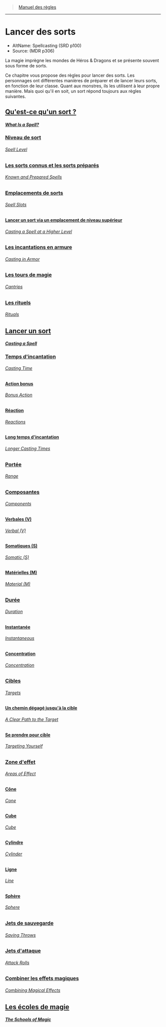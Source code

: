 ﻿---
!Items
Name: Lancer des sorts
AltName: Spellcasting (SRD p100)
Source: (MDR p306)
Id: spellcasting_hd.md#lancer-des-sorts
RootId: spellcasting_hd.md
ParentLink: index.md
ParentName: Manuel des règles
NameLevel: 1
Attributes:
  ParentNameLink: '[Manuel des règles](index.md)'
  Markdown: >+
    >  <!--ParentNameLink-->[Manuel des règles](index.md)<!--/ParentNameLink-->


    ---



    # <!--Name-->Lancer des sorts<!--/Name-->


    - AltName: <!--AltName-->Spellcasting (SRD p100)<!--/AltName-->

    - Source: <!--Source-->(MDR p306)<!--/Source-->


    La magie imprègne les mondes de Héros & Dragons et se présente souvent sous forme de sorts.


    Ce chapitre vous propose des règles pour lancer des sorts. Les personnages ont différentes manières de préparer et de lancer leurs sorts, en fonction de leur classe. Quant aux monstres, ils les utilisent à leur propre manière. Mais quoi qu'il en soit, un sort répond toujours aux règles suivantes.

  Name: Lancer des sorts
  AltName: Spellcasting (SRD p100)
  Source: (MDR p306)
AttributesDictionary: >+
  ParentNameLink: '[Manuel des règles](index.md)'

  Markdown: >+

    >  <!--ParentNameLink-->[Manuel des règles](index.md)<!--/ParentNameLink-->





    ---







    # <!--Name-->Lancer des sorts<!--/Name-->





    - AltName: <!--AltName-->Spellcasting (SRD p100)<!--/AltName-->



    - Source: <!--Source-->(MDR p306)<!--/Source-->





    La magie imprègne les mondes de Héros & Dragons et se présente souvent sous forme de sorts.





    Ce chapitre vous propose des règles pour lancer des sorts. Les personnages ont différentes manières de préparer et de lancer leurs sorts, en fonction de leur classe. Quant aux monstres, ils les utilisent à leur propre manière. Mais quoi qu'il en soit, un sort répond toujours aux règles suivantes.



  Name: Lancer des sorts

  AltName: Spellcasting (SRD p100)

  Source: (MDR p306)

---
>  [Manuel des règles](index.md)

---


# Lancer des sorts

- AltName: Spellcasting (SRD p100)
- Source: (MDR p306)

La magie imprègne les mondes de Héros & Dragons et se présente souvent sous forme de sorts.

Ce chapitre vous propose des règles pour lancer des sorts. Les personnages ont différentes manières de préparer et de lancer leurs sorts, en fonction de leur classe. Quant aux monstres, ils les utilisent à leur propre manière. Mais quoi qu'il en soit, un sort répond toujours aux règles suivantes.



## [Qu'est-ce qu'un sort ?](hd_spellcasting_quest_ce_quun_sort_.md)

##### _[What Is a Spell?](hd_spellcasting_quest_ce_quun_sort_.md)_



### [Niveau de sort](hd_spellcasting_niveau_de_sort.md)

###### _[Spell Level](hd_spellcasting_niveau_de_sort.md)_



### [Les sorts connus et les sorts préparés](hd_spellcasting_les_sorts_connus_et_les_sorts_prepares.md)

###### _[Known and Prepared Spells](hd_spellcasting_les_sorts_connus_et_les_sorts_prepares.md)_



### [Emplacements de sorts](hd_spellcasting_emplacements_de_sorts.md)

###### _[Spell Slots](hd_spellcasting_emplacements_de_sorts.md)_



#### [Lancer un sort via un emplacement de niveau supérieur](hd_spellcasting_lancer_un_sort_via_un_emplacement_de_niveau_superieur.md)

###### _[Casting a Spell at a Higher Level](hd_spellcasting_lancer_un_sort_via_un_emplacement_de_niveau_superieur.md)_



### [Les incantations en armure](hd_spellcasting_les_incantations_en_armure.md)

###### _[Casting in Armor](hd_spellcasting_les_incantations_en_armure.md)_



### [Les tours de magie](hd_spellcasting_les_tours_de_magie.md)

###### _[Cantrips](hd_spellcasting_les_tours_de_magie.md)_



### [Les rituels](hd_spellcasting_les_rituels.md)

###### _[Rituals](hd_spellcasting_les_rituels.md)_



## [Lancer un sort](hd_spellcasting_lancer_un_sort.md)

##### _[Casting a Spell](hd_spellcasting_lancer_un_sort.md)_



### [Temps d'incantation](hd_spellcasting_temps_dincantation.md)

###### _[Casting Time](hd_spellcasting_temps_dincantation.md)_



#### [Action bonus](hd_spellcasting_action_bonus.md)

###### _[Bonus Action](hd_spellcasting_action_bonus.md)_



#### [Réaction](hd_spellcasting_reaction.md)

###### _[Reactions](hd_spellcasting_reaction.md)_



#### [Long temps d'incantation](hd_spellcasting_long_temps_dincantation.md)

###### _[Longer Casting Times](hd_spellcasting_long_temps_dincantation.md)_



### [Portée](hd_spellcasting_portee.md)

###### _[Range](hd_spellcasting_portee.md)_



### [Composantes](hd_spellcasting_composantes.md)

###### _[Components](hd_spellcasting_composantes.md)_



#### [Verbales (V)](hd_spellcasting_verbales_v.md)

###### _[Verbal (V)](hd_spellcasting_verbales_v.md)_



#### [Somatiques (S)](hd_spellcasting_somatiques_s.md)

###### _[Somatic (S)](hd_spellcasting_somatiques_s.md)_



#### [Matérielles (M)](hd_spellcasting_materielles_m.md)

###### _[Material (M)](hd_spellcasting_materielles_m.md)_



### [Durée](hd_spellcasting_duree.md)

###### _[Duration](hd_spellcasting_duree.md)_



#### [Instantanée](hd_spellcasting_instantanee.md)

###### _[Instantaneous](hd_spellcasting_instantanee.md)_



#### [Concentration](hd_spellcasting_concentration.md)

###### _[Concentration](hd_spellcasting_concentration.md)_



### [Cibles](hd_spellcasting_cibles.md)

###### _[Targets](hd_spellcasting_cibles.md)_



#### [Un chemin dégagé jusqu'à la cible](hd_spellcasting_un_chemin_degage_jusqua_la_cible.md)

###### _[A Clear Path to the Target](hd_spellcasting_un_chemin_degage_jusqua_la_cible.md)_



#### [Se prendre pour cible](hd_spellcasting_se_prendre_pour_cible.md)

###### _[Targeting Yourself](hd_spellcasting_se_prendre_pour_cible.md)_



### [Zone d'effet](hd_spellcasting_zone_deffet.md)

###### _[Areas of Effect](hd_spellcasting_zone_deffet.md)_



#### [Cône](hd_spellcasting_cone.md)

###### _[Cone](hd_spellcasting_cone.md)_



#### [Cube](hd_spellcasting_cube.md)

###### _[Cube](hd_spellcasting_cube.md)_



#### [Cylindre](hd_spellcasting_cylindre.md)

###### _[Cylinder](hd_spellcasting_cylindre.md)_



#### [Ligne](hd_spellcasting_ligne.md)

###### _[Line](hd_spellcasting_ligne.md)_



#### [Sphère](hd_spellcasting_sphere.md)

###### _[Sphere](hd_spellcasting_sphere.md)_



### [Jets de sauvegarde](hd_spellcasting_jets_de_sauvegarde.md)

###### _[Saving Throws](hd_spellcasting_jets_de_sauvegarde.md)_



### [Jets d'attaque](hd_spellcasting_jets_dattaque.md)

###### _[Attack Rolls](hd_spellcasting_jets_dattaque.md)_



### [Combiner les effets magiques](hd_spellcasting_combiner_les_effets_magiques.md)

###### _[Combining Magical Effects](hd_spellcasting_combiner_les_effets_magiques.md)_



## [Les écoles de magie](hd_spellcasting_les_ecoles_de_magie.md)

##### _[The Schools of Magic](hd_spellcasting_les_ecoles_de_magie.md)_

